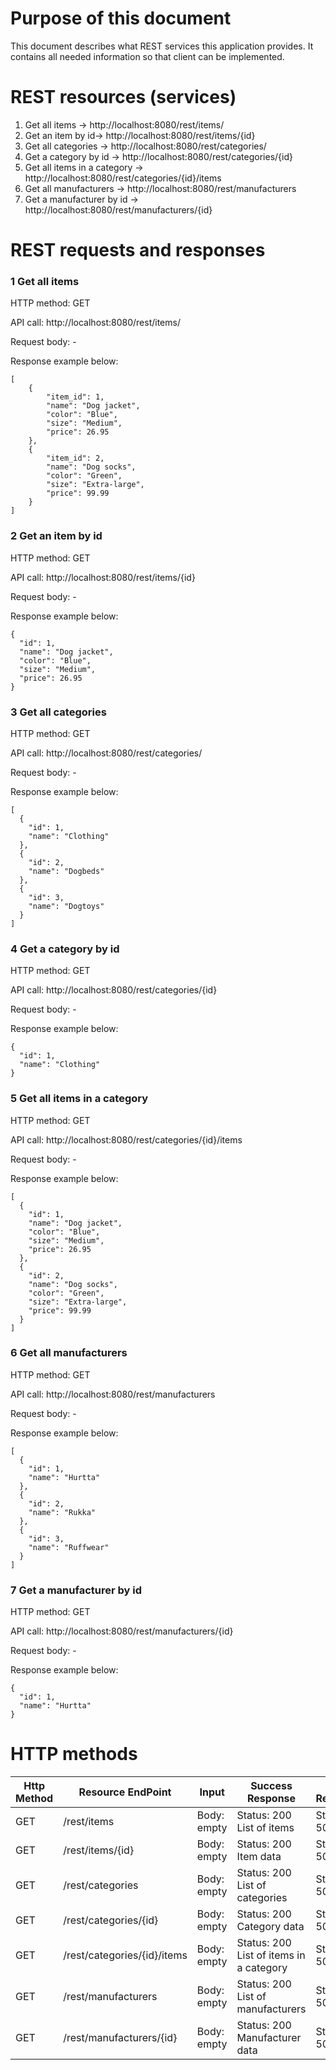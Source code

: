 # Purpose of this document
This document describes what REST services this application provides. It contains all needed information so that client can be implemented. 

# REST resources (services)
1.	Get all items -> http://localhost:8080/rest/items/ 
2.	Get an item by id-> http://localhost:8080/rest/items/{id}     
3.	Get all categories -> http://localhost:8080/rest/categories/ 
4.	Get a category by id -> http://localhost:8080/rest/categories/{id} 
5.	Get all items in a category -> http://localhost:8080/rest/categories/{id}/items
6.	Get all manufacturers -> http://localhost:8080/rest/manufacturers
7.	Get a manufacturer by id -> http://localhost:8080/rest/manufacturers/{id}


# REST requests and responses
### 1 Get all items
HTTP method: GET

API call: http://localhost:8080/rest/items/

Request body: - 

Response example below:

```
[
    {
        "item_id": 1,
        "name": "Dog jacket",
        "color": "Blue",
        "size": "Medium",
        "price": 26.95
    },
    {
        "item_id": 2,
        "name": "Dog socks",
        "color": "Green",
        "size": "Extra-large",
        "price": 99.99
    }
]
```

### 2 Get an item by id
HTTP method: GET

API call: http://localhost:8080/rest/items/{id}

Request body: - 

Response example below:

```
{
  "id": 1,
  "name": "Dog jacket",
  "color": "Blue",
  "size": "Medium",
  "price": 26.95
}
```

### 3 Get all categories
HTTP method: GET

API call: http://localhost:8080/rest/categories/

Request body: - 

Response example below:

```
[
  {
    "id": 1,
    "name": "Clothing"
  },
  {
    "id": 2,
    "name": "Dogbeds"
  },
  {
    "id": 3,
    "name": "Dogtoys"
  }
]
```

### 4 Get a category by id
HTTP method: GET

API call: http://localhost:8080/rest/categories/{id} 

Request body: - 

Response example below:

```
{
  "id": 1,
  "name": "Clothing"
}
```

### 5 Get all items in a category
HTTP method: GET

API call: http://localhost:8080/rest/categories/{id}/items

Request body: - 

Response example below:

```
[
  {
    "id": 1,
    "name": "Dog jacket",
    "color": "Blue",
    "size": "Medium",
    "price": 26.95
  },
  {
    "id": 2,
    "name": "Dog socks",
    "color": "Green",
    "size": "Extra-large",
    "price": 99.99
  }
]
```

### 6 Get all manufacturers
HTTP method: GET

API call: http://localhost:8080/rest/manufacturers

Request body: - 

Response example below:

```
[
  {
    "id": 1,
    "name": "Hurtta"
  },
  {
    "id": 2,
    "name": "Rukka"
  },
  {
    "id": 3,
    "name": "Ruffwear"
  }
]
```

### 7 Get a manufacturer by id
HTTP method: GET

API call: http://localhost:8080/rest/manufacturers/{id}

Request body: - 

Response example below:

```
{
  "id": 1,
  "name": "Hurtta"
}
```

# HTTP methods

| **Http Method** | **Resource EndPoint**       | **Input**   | **Success Response**                      | **Error Response** | **Description**                    |
|-----------------|-----------------------------|-------------|-------------------------------------------|--------------------|------------------------------------|
| GET             | /rest/items                 | Body: empty | Status: 200 List of items                 | Status: 500        | Retrieves all items                |
| GET             | /rest/items/{id}            | Body: empty | Status: 200 Item data                     | Status: 500        | Retrieves an item by id            |
| GET             | /rest/categories            | Body: empty | Status: 200 List of categories            | Status: 500        | Retrieves all categories           |
| GET             | /rest/categories/{id}       | Body: empty | Status: 200 Category data                 | Status: 500        | Retrieves a category by id         |
| GET             | /rest/categories/{id}/items | Body: empty | Status: 200 List of items in a category | Status: 500        | Retrieves all items  in a category |
| GET             | /rest/manufacturers         | Body: empty | Status: 200 List of manufacturers         | Status: 500        | Retrieves all manufacturers        |
| GET             | /rest/manufacturers/{id}    | Body: empty | Status: 200 Manufacturer data             | Status: 500        | Retrieves a manufacturer by id     |
